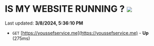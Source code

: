 # IS MY WEBSITE RUNNING ? [![](https://img.shields.io/static/v1?label=Sponsor&message=%E2%9D%A4&logo=GitHub&color=%23fe8e86)](https://github.com/sponsors/<username>)

Last updated: **3/8/2024, 5:36:10 PM**

- `GET` [https://youssefservice.me](https://youssefservice.me) - **Up** (275ms)
